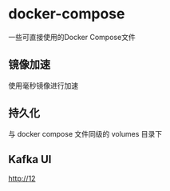 # docker-compose
一些可直接使用的Docker Compose文件

## 镜像加速

使用毫秒镜像进行加速

## 持久化

与 docker compose 文件同级的 volumes 目录下

## Kafka UI

[http://12](http://127.0.0.1:9096/kafkaui)
